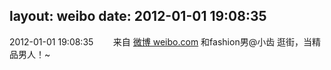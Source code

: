 layout: weibo
date: 2012-01-01 19:08:35
---
2012-01-01 19:08:35  &nbsp;&nbsp;&nbsp;&nbsp;&nbsp;&nbsp; 来自 <a href="http://weibo.com/" rel="nofollow">微博 weibo.com</a>
和fashion男@小齿 逛街，当精品男人！~ ​​​
